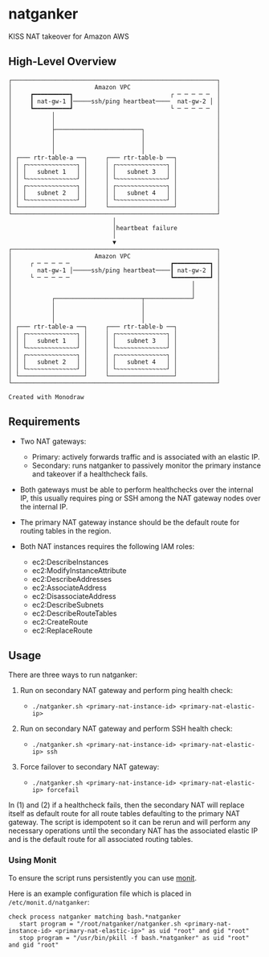 # natganker
KISS NAT takeover for Amazon AWS

## High-Level Overview

```
┌─────────────────────────────────────────────────────────┐
│                       Amazon VPC                        │
│     ┏━━━━━━━━━━┓                           ┌ ─ ─ ─ ─ ─  │
│     ┃ nat-gw-1 ┃─────ssh/ping heartbeat────  nat-gw-2 │ │
│     ┗━━━━━━━━━━┛                           └ ─ ─ ─ ─ ─  │
│           │                                             │
│           │                                             │
│           ├────────────────────────┐                    │
│           │                        │                    │
│           │                        │                    │
│           │                        │                    │
│ ┌─── rtr-table-a ──┐     ┌─── rtr-table-b ──┐           │
│ │ ┌~~~~~~~~~~~~~~┐ │     │ ┌~~~~~~~~~~~~~~┐ │           │
│ │ │   subnet 1   │ │     │ │   subnet 3   │ │           │
│ │ └~~~~~~~~~~~~~~┘ │     │ └~~~~~~~~~~~~~~┘ │           │
│ │ ┌~~~~~~~~~~~~~~┐ │     │ ┌~~~~~~~~~~~~~~┐ │           │
│ │ │   subnet 2   │ │     │ │   subnet 4   │ │           │
│ │ └~~~~~~~~~~~~~~┘ │     │ └~~~~~~~~~~~~~~┘ │           │
│ └──────────────────┘     └──────────────────┘           │
└─────────────────────────────────────────────────────────┘
                             │
                             │heartbeat failure
                             │
                             ▼
┌─────────────────────────────────────────────────────────┐
│                       Amazon VPC                        │
│     ┌ ─ ─ ─ ─ ─                            ┏━━━━━━━━━━┓ │
│       nat-gw-1 │─────ssh/ping heartbeat────┃ nat-gw-2 ┃ │
│     └ ─ ─ ─ ─ ─                            ┗━━━━━━━━━━┛ │
│                                                  │      │
│                                                  │      │
│           ┌────────────────────────┬─────────────┘      │
│           │                        │                    │
│           │                        │                    │
│           │                        │                    │
│ ┌─── rtr-table-a ──┐     ┌─── rtr-table-b ──┐           │
│ │ ┌~~~~~~~~~~~~~~┐ │     │ ┌~~~~~~~~~~~~~~┐ │           │
│ │ │   subnet 1   │ │     │ │   subnet 3   │ │           │
│ │ └~~~~~~~~~~~~~~┘ │     │ └~~~~~~~~~~~~~~┘ │           │
│ │ ┌~~~~~~~~~~~~~~┐ │     │ ┌~~~~~~~~~~~~~~┐ │           │
│ │ │   subnet 2   │ │     │ │   subnet 4   │ │           │
│ │ └~~~~~~~~~~~~~~┘ │     │ └~~~~~~~~~~~~~~┘ │           │
│ └──────────────────┘     └──────────────────┘           │
└─────────────────────────────────────────────────────────┘

Created with Monodraw
```

## Requirements

* Two NAT gateways:
    - Primary: actively forwards traffic and is associated with an elastic IP.
    - Secondary: runs natganker to passively monitor the primary instance and takeover if a healthcheck fails.

* Both gateways must be able to perform healthchecks over the internal IP, this usually requires ping or SSH among the NAT gateway nodes over the internal IP.

* The primary NAT gateway instance should be the default route for routing tables in the region.

* Both NAT instances requires the following IAM roles:
    - ec2:DescribeInstances
    - ec2:ModifyInstanceAttribute
    - ec2:DescribeAddresses
    - ec2:AssociateAddress
    - ec2:DisassociateAddress
    - ec2:DescribeSubnets
    - ec2:DescribeRouteTables
    - ec2:CreateRoute
    - ec2:ReplaceRoute

## Usage

There are three ways to run natganker:

1. Run on secondary NAT gateway and perform ping health check:
    - `./natganker.sh <primary-nat-instance-id> <primary-nat-elastic-ip>`

2. Run on secondary NAT gateway and perform SSH health check:
    - `./natganker.sh <primary-nat-instance-id> <primary-nat-elastic-ip> ssh`

3. Force failover to secondary NAT gateway:
    - `./natganker.sh <primary-nat-instance-id> <primary-nat-elastic-ip> forcefail`

In (1) and (2) if a healthcheck fails, then the secondary NAT will replace itself as default route for all route tables defaulting to the primary NAT gateway. The script is idempotent so it can be rerun and will perform any necessary operations until the secondary NAT has the associated elastic IP and is the default route for all associated routing tables.

### Using Monit

To ensure the script runs persistently you can use [monit](http://mmonit.com/).

Here is an example configuration file which is placed in `/etc/monit.d/natganker`:

```
check process natganker matching bash.*natganker
   start program = "/root/natganker/natganker.sh <primary-nat-instance-id> <primary-nat-elastic-ip>" as uid "root" and gid "root"
   stop program = "/usr/bin/pkill -f bash.*natganker" as uid "root" and gid "root"
```
